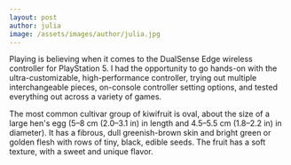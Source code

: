 ```yaml
---
layout: post
author: julia
image: /assets/images/author/julia.jpg
---
```

Playing is believing when it comes to the DualSense Edge wireless controller for PlayStation 5. I had the opportunity to go hands-on with the ultra-customizable, high-performance controller, trying out multiple interchangeable pieces, on-console controller setting options, and tested everything out across a variety of games.

The most common cultivar group of kiwifruit is oval, about the size of
a large hen's egg (5–8 cm (2.0–3.1 in) in length and 4.5–5.5 cm
(1.8–2.2 in) in diameter). It has a fibrous, dull greenish-brown skin
and bright green or golden flesh with rows of tiny, black, edible
seeds. The fruit has a soft texture, with a sweet and unique flavor.